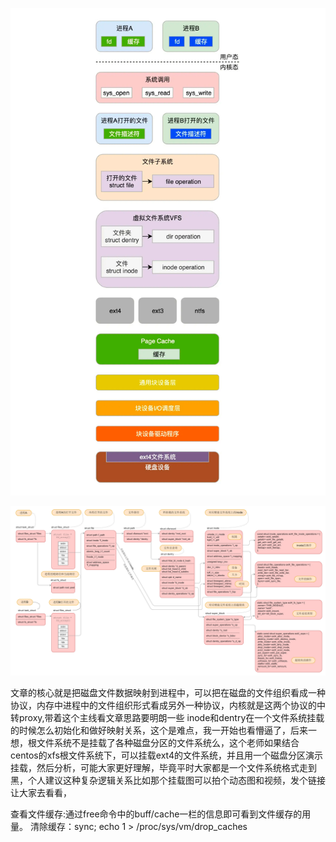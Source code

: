 ![img.png](img.png)

![img_1.png](img_1.png)

文章的核心就是把磁盘文件数据映射到进程中，可以把在磁盘的文件组织看成一种协议，内存中进程中的文件组织形式看成另外一种协议，内核就是这两个协议的中转proxy,带着这个主线看文章思路要明朗一些
inode和dentry在一个文件系统挂载的时候怎么初始化和做好映射关系，这个是难点，我一开始也看懵逼了，后来一想，根文件系统不是挂载了各种磁盘分区的文件系统么，这个老师如果结合centos的xfs根文件系统下，可以挂载ext4的文件系统，并且用一个磁盘分区演示挂载，然后分析，可能大家更好理解，毕竟平时大家都是一个文件系统格式走到黑，个人建议这种复杂逻辑关系比如那个挂载图可以拍个动态图和视频，发个链接让大家去看看，

查看文件缓存:通过free命令中的buff/cache一栏的信息即可看到文件缓存的用量。
清除缓存：sync; echo 1 > /proc/sys/vm/drop_caches

